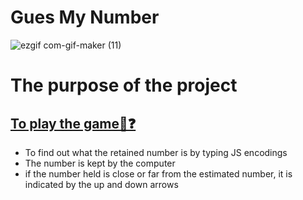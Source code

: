 # Gues My Number

![ezgif com-gif-maker (11)](https://user-images.githubusercontent.com/105465379/191336631-c27ab803-0119-4667-8270-190f97e5849c.gif)

# The purpose of the project

## <a href="https://musa-gh.github.io/gues-my-number/" target="_blank">To play the game🎰❓ </a>



+ To find out what the retained number is by typing JS encodings
+ The number is kept by the computer
+ if the number held is close or far from the estimated number, it is indicated by the up and down arrows
